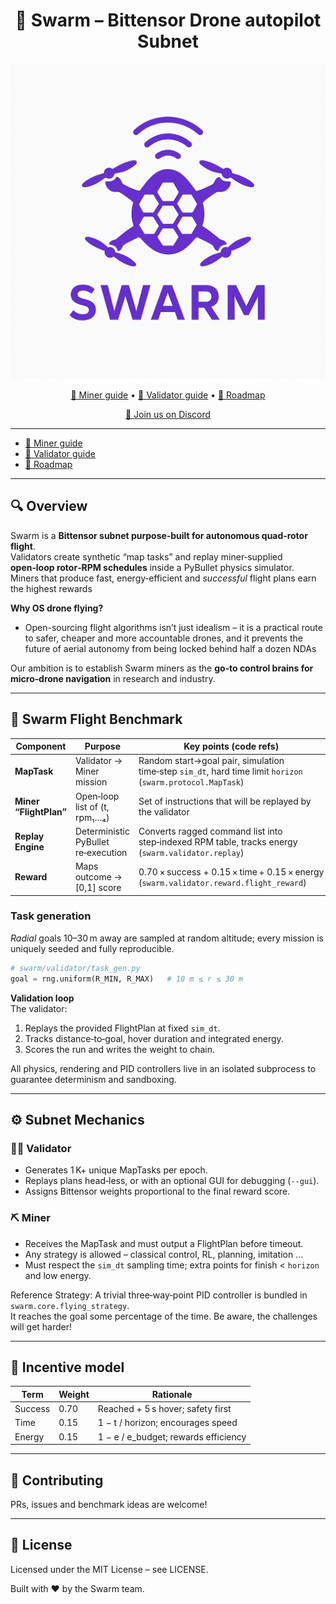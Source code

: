 <div align="center">
  <h1>🐝 <strong>Swarm</strong> – Bittensor Drone autopilot Subnet</h1>
  <img src="swarm/assets/swarm.png" alt="Swarm">
  <p>
    <a href="docs/miner.md">🚀 Miner guide</a> &bull;
    <a href="docs/validator.md">🔐 Validator guide</a> &bull;
    <a href="docs/roadmap.md">🔐 Roadmap</a>
  </p>
  <p>
    <a href="https://discord.com/channels/799672011265015819/1385341501130801172">💬 Join us on Discord</a>
  </p>
</div>
<hr>

- [🚀 Miner guide](docs/miner.md)
- [🔐 Validator guide](docs/validator.md)
- [🔐 Roadmap](docs/roadmap.md)
---

## 🔍 Overview
Swarm is a **Bittensor subnet purpose‑built for autonomous quad‑rotor flight**.  
Validators create synthetic “map tasks” and replay miner‑supplied **open‑loop rotor‑RPM schedules** inside a PyBullet physics simulator.  
Miners that produce fast, energy‑efficient and *successful* flight plans earn the highest rewards

**Why OS drone flying?**

- Open-sourcing flight algorithms isn’t just idealism – it is a practical route to safer, cheaper and more accountable drones, and it prevents the future of aerial autonomy from being locked behind half a dozen NDAs

Our ambition is to establish Swarm miners as the **go‑to control brains for micro‑drone navigation** in research and industry.

---

## 🛞 Swarm Flight Benchmark

| Component             | Purpose                           | Key points (code refs)                                                      |
|-----------------------|-----------------------------------|------------------------------------------------------------------------------|
| **MapTask**           | Validator → Miner mission         | Random start→goal pair, simulation time‑step `sim_dt`, hard time limit `horizon` (`swarm.protocol.MapTask`) |
| **Miner “FlightPlan”**| Open‑loop list of (t, rpm₁…₄)     | Set of instructions that will be replayed by the validator |
| **Replay Engine**     | Deterministic PyBullet re‑execution | Converts ragged command list into step‑indexed RPM table, tracks energy (`swarm.validator.replay`) |
| **Reward**            | Maps outcome → [0,1] score        | 0.70 × success + 0.15 × time + 0.15 × energy (`swarm.validator.reward.flight_reward`) |

### Task generation

*Radial* goals 10–30 m away are sampled at random altitude; every mission is uniquely seeded and fully reproducible.

```python
# swarm/validator/task_gen.py
goal = rng.uniform(R_MIN, R_MAX)   # 10 m ≤ r ≤ 30 m
```

**Validation loop**  
The validator:

1. Replays the provided FlightPlan at fixed `sim_dt`.
2. Tracks distance‑to‑goal, hover duration and integrated energy.
3. Scores the run and writes the weight to chain.

All physics, rendering and PID controllers live in an isolated subprocess to guarantee determinism and sandboxing.

---

## ⚙️ Subnet Mechanics

### 🧑‍🏫 Validator

- Generates 1 K+ unique MapTasks per epoch.  
- Replays plans head‑less, or with an optional GUI for debugging (`--gui`).  
- Assigns Bittensor weights proportional to the final reward score.

### ⛏️ Miner

- Receives the MapTask and must output a FlightPlan before timeout.  
- Any strategy is allowed – classical control, RL, planning, imitation …  
- Must respect the `sim_dt` sampling time; extra points for finish < `horizon` and low energy.

Reference Strategy: A trivial three‑way‑point PID controller is bundled in `swarm.core.flying_strategy`.  
It reaches the goal some percentage of the time. Be aware, the challenges will get harder!

---

## 🎯 Incentive model

| Term        | Weight | Rationale                               |
|-------------|--------|-----------------------------------------|
| Success     | 0.70   | Reached + 5 s hover; safety first       |
| Time        | 0.15   | 1 − t / horizon; encourages speed       |
| Energy      | 0.15   | 1 − e / e_budget; rewards efficiency    |

---

## 🤝 Contributing
PRs, issues and benchmark ideas are welcome!  

---

## 📜 License
Licensed under the MIT License – see LICENSE.

Built with ❤️ by the Swarm team.
